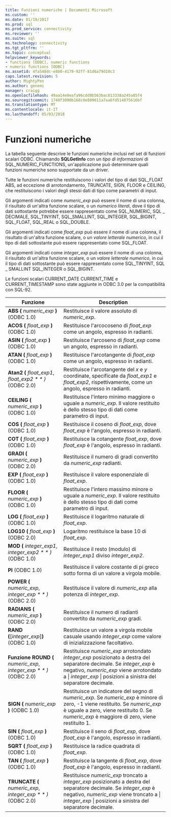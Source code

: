 ```yaml
---
title: Funzioni numeriche | Documenti Microsoft
ms.custom: ''
ms.date: 01/19/2017
ms.prod: sql
ms.prod_service: connectivity
ms.reviewer: ''
ms.suite: sql
ms.technology: connectivity
ms.tgt_pltfrm: ''
ms.topic: conceptual
helpviewer_keywords:
- functions [ODBC], numeric functions
- numeric functions [ODBC]
ms.assetid: 4fa548dc-e8b0-4179-92ff-81d6a79d10c3
caps.latest.revision: 5
author: MightyPen
ms.author: genemi
manager: craigg
ms.openlocfilehash: 49aa14e9eafa96cdd8b563bac813338a245a85f4
ms.sourcegitcommit: 1740f3090b168c0e809611a7aa6fd514075616bf
ms.translationtype: MT
ms.contentlocale: it-IT
ms.lasthandoff: 05/03/2018
---
```

# <a name="numeric-functions"></a>Funzioni numeriche
La tabella seguente descrive le funzioni numeriche inclusi nel set di funzioni scalari ODBC. Chiamando **SQLGetInfo** con un *tipo di informazioni* di SQL_NUMERIC_FUNCTIONS, un'applicazione può determinare quali funzioni numeriche sono supportate da un driver.  
  
 Tutte le funzioni numeriche restituiscono i valori del tipo di dati SQL_FLOAT ABS, ad eccezione di arrotondamento, TRUNCATE, SIGN, FLOOR e CEILING, che restituiscono i valori degli stessi dati di tipo come parametri di input.  
  
 Gli argomenti indicati come *numeric_exp* può essere il nome di una colonna, il risultato di un'altra funzione scalare, o un *numerico litera*l, dove il tipo di dati sottostante potrebbe essere rappresentato come SQL_NUMERIC, SQL _ DECIMALE, SQL_TINYINT, SQL_SMALLINT, SQL_INTEGER, SQL_BIGINT, SQL_FLOAT, SQL_REAL o SQL_DOUBLE.  
  
 Gli argomenti indicati come *float_exp* può essere il nome di una colonna, il risultato di un'altra funzione scalare, o un *valore letterale numerico*, in cui il tipo di dati sottostante può essere rappresentato come SQL_FLOAT.  
  
 Gli argomenti indicati come *integer_exp* può essere il nome di una colonna, il risultato di un'altra funzione scalare, o un *valore letterale numerico*, in cui il tipo di dati sottostante può essere rappresentato come SQL_TINYINT, SQL _ SMALLINT SQL_INTEGER o SQL_BIGINT.  
  
 Le funzioni scalari CURRENT_DATE CURRENT_TIME e CURRENT_TIMESTAMP sono state aggiunte in ODBC 3.0 per la compatibilità con SQL-92.  
  
|Funzione|Description|  
|--------------|-----------------|  
|**ABS (** *numeric_exp* **)** (ODBC 1.0)|Restituisce il valore assoluto di *numeric_exp*.|  
|**ACOS (** *float_exp* **)** (ODBC 1.0)|Restituisce l'arcocoseno di *float_exp* come un angolo, espresso in radianti.|  
|**ASIN (** *float_exp* **)** (ODBC 1.0)|Restituisce l'arcoseno di *float_exp* come un angolo, espresso in radianti.|  
|**ATAN (** *float_exp* **)** (ODBC 1.0)|Restituisce l'arcotangente di *float_exp* come un angolo, espresso in radianti.|  
|**Atan2 (** *float_exp1*, *float_exp2 * * *)** (ODBC 2.0)|Restituisce l'arcotangente del *x* e *y* coordinate, specificate da *float_exp1* e *float_exp2*, rispettivamente, come un angolo, espresso in radianti.|  
|**CEILING (** *numeric_exp* **)** (ODBC 1.0)|Restituisce l'intero minimo maggiore o uguale a *numeric_exp*. Il valore restituito è dello stesso tipo di dati come parametro di input.|  
|**COS (** *float_exp* **)** (ODBC 1.0)|Restituisce il coseno di *float_exp*, dove *float_exp* è l'angolo, espresso in radianti.|  
|**COT (** *float_exp* **)** (ODBC 1.0)|Restituisce la cotangente *float_exp*, dove *float_exp* è l'angolo, espresso in radianti.|  
|**GRADI (** *numeric_exp* **)** (ODBC 2.0)|Restituisce il numero di gradi convertito da *numeric_exp* radianti.|  
|**EXP (** *float_exp* **)** (ODBC 1.0)|Restituisce il valore esponenziale di *float_exp*.|  
|**FLOOR (** *numeric_exp* **)** (ODBC 1.0)|Restituisce l'intero massimo minore o uguale a *numeric_exp*. Il valore restituito è dello stesso tipo di dati come parametro di input.|  
|**LOG (** *float_exp* **)** (ODBC 1.0)|Restituisce il logaritmo naturale di *float_exp*.|  
|**LOG10 (** *float_exp* **)** (ODBC 2.0)|Logaritmo restituisce la base 10 di *float_exp*.|  
|**MOD (** *integer_exp1*, *integer_exp2 * * *)** (ODBC 1.0)|Restituisce il resto (modulo) di *integer_exp1* diviso *integer_exp2*.|  
|**PI** (ODBC 1.0)|Restituisce il valore costante di pi greco sotto forma di un valore a virgola mobile.|  
|**POWER (** *numeric_exp*, *integer_exp * * *)** (ODBC 2.0)|Restituisce il valore di *numeric_exp* alla potenza di *integer_exp*.|  
|**RADIANS (** *numeric_exp* **)** (ODBC 2.0)|Restituisce il numero di radianti convertito da *numeric_exp* gradi.|  
|**RAND (**[*integer_exp*]**)** (ODBC 1.0)|Restituisce un valore a virgola mobile casuale usando *integer_exp* come valore di inizializzazione facoltativo.|  
|**Funzione ROUND (** *numeric_exp*, *integer_exp * * *)** (ODBC 2.0)|Restituisce *numeric_exp* arrotondato *integer_exp* posizionato a destra del separatore decimale. Se *integer_exp* è negativo, *numeric_exp* viene arrotondato a &#124; *integer_exp* &#124; posizioni a sinistra del separatore decimale.|  
|**SIGN (** *numeric_exp* **)** (ODBC 1.0)|Restituisce un indicatore del segno di *numeric_exp*. Se *numeric_exp* è minore di zero, -1 viene restituito. Se *numeric_exp* è uguale a zero, viene restituito 0. Se *numeric_exp* è maggiore di zero, viene restituito 1.|  
|**SIN (** *float_exp* **)** (ODBC 1.0)|Restituisce il seno di *float_exp*, dove *float_exp* è l'angolo, espresso in radianti.|  
|**SQRT (** *float_exp* **)** (ODBC 1.0)|Restituisce la radice quadrata di *float_exp*.|  
|**TAN (** *float_exp* **)** (ODBC 1.0)|Restituisce la tangente di *float_exp*, dove *float_exp* è l'angolo, espresso in radianti.|  
|**TRUNCATE (** *numeric_exp*, *integer_exp * * *)** (ODBC 2.0)|Restituisce *numeric_exp* troncato a *integer_exp* posizionato a destra del separatore decimale. Se *integer_exp* è negativo, *numeric_exp* viene troncato a &#124; *integer_exp* &#124; posizioni a sinistra del separatore decimale.|
